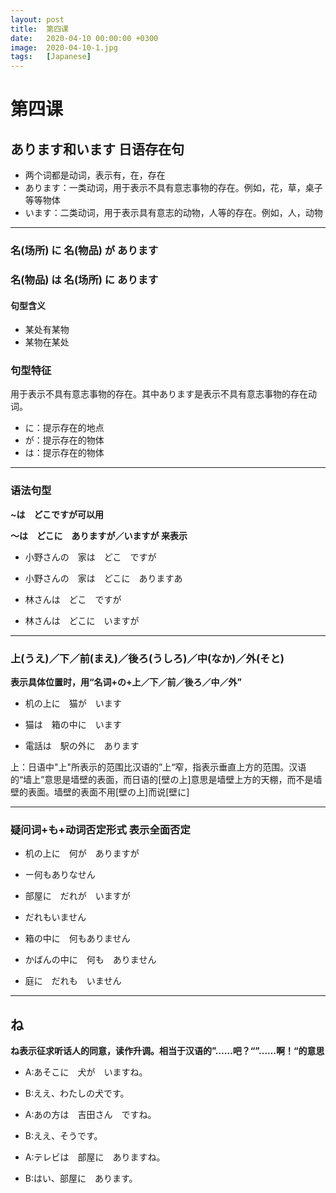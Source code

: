 ```yaml
---
layout: post
title:  第四课
date:   2020-04-10 00:00:00 +0300
image:  2020-04-10-1.jpg
tags:   [Japanese]
---
```


# 第四课

## あります和います 日语存在句

* 两个词都是动词，表示有，在，存在
* あります：一类动词，用于表示不具有意志事物的存在。例如，花，草，桌子等等物体
* います：二类动词，用于表示具有意志的动物，人等的存在。例如，人，动物

----------------------------------------

### **名(场所) に 名(物品) が あります**

### **名(物品) は 名(场所) に あります**

#### 句型含义

* 某处有某物
* 某物在某处

### 句型特征

用于表示不具有意志事物的存在。其中あります是表示不具有意志事物的存在动词。

* に：提示存在的地点
* が：提示存在的物体
* は：提示存在的物体

---------------------------------------------------------

### 语法句型

**~は　どこですが可以用**

**～は　どこに　ありますが／いますが 来表示**

* 小野さんの　家は　どこ　ですが

* 小野さんの　家は　どこに　ありますあ



* 林さんは　どこ　ですが

* 林さんは　どこに　いますが

------------------------------

### 上(うえ)／下／前(まえ)／後ろ(うしろ)／中(なか)／外(そと)

**表示具体位置时，用“名词+の+上／下／前／後ろ／中／外”**

* 机の上に　猫が　います

* 猫は　箱の中に　います

* 電話は　駅の外に　あります

上：日语中"上"所表示的范围比汉语的”上“窄，指表示垂直上方的范围。汉语的“墙上”意思是墙壁的表面，而日语的[壁の上]意思是墙壁上方的天棚，而不是墙壁的表面。墙壁的表面不用[壁の上]而说[壁に]

--------------------------------------

### 疑问词+も+动词否定形式  表示全面否定

* 机の上に　何が　ありますが

* ー何もありなせん



* 部屋に　だれが　いますが

* だれもいません



* 箱の中に　何もありません

* かばんの中に　何も　ありません

* 庭に　だれも　いません

-------------------------------------------------

## ね

**ね表示征求听话人的同意，读作升调。相当于汉语的”……吧？“”……啊！“的意思**

* A:あそこに　犬が　いますね。

* B:ええ、わたしの犬です。

  

* A:あの方は　吉田さん　ですね。

* B:ええ、そうです。

  

* A:テレビは　部屋に　ありますね。　

* B:はい、部屋に　あります。

